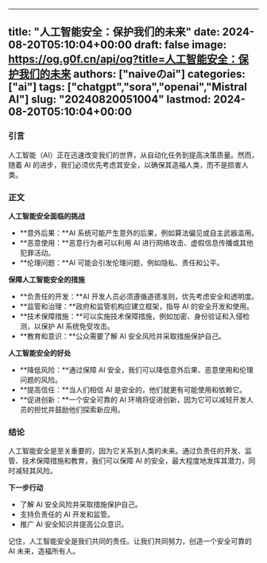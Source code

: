 
---
title: "人工智能安全：保护我们的未来"
date: 2024-08-20T05:10:04+00:00
draft: false
image: https://og.g0f.cn/api/og?title=人工智能安全：保护我们的未来
authors: ["naiveのai"]
categories: ["ai"]
tags: ["chatgpt","sora","openai","Mistral AI"]
slug: "20240820051004"
lastmod: 2024-08-20T05:10:04+00:00
---
### 引言

人工智能（AI）正在迅速改变我们的世界，从自动化任务到提高决策质量。然而，随着 AI 的进步，我们必须优先考虑其安全，以确保其造福人类，而不是损害人类。

### 正文

**人工智能安全面临的挑战**

* **意外后果：**AI 系统可能产生意外的后果，例如算法偏见或自主武器滥用。
* **恶意使用：**恶意行为者可以利用 AI 进行网络攻击、虚假信息传播或其他犯罪活动。
* **伦理问题：**AI 可能会引发伦理问题，例如隐私、责任和公平。

**保障人工智能安全的措施**

* **负责任的开发：**AI 开发人员必须遵循道德准则，优先考虑安全和透明度。
* **监管和治理：**政府和监管机构应建立框架，指导 AI 的安全开发和使用。
* **技术保障措施：**可以实施技术保障措施，例如加密、身份验证和入侵检测，以保护 AI 系统免受攻击。
* **教育和意识：**公众需要了解 AI 安全风险并采取措施保护自己。

**人工智能安全的好处**

* **降低风险：**通过保障 AI 安全，我们可以降低意外后果、恶意使用和伦理问题的风险。
* **提高信任：**当人们相信 AI 是安全的，他们就更有可能使用和依赖它。
* **促进创新：**一个安全可靠的 AI 环境将促进创新，因为它可以减轻开发人员的担忧并鼓励他们探索新应用。

### 结论

人工智能安全是至关重要的，因为它关系到人类的未来。通过负责任的开发、监管、技术保障措施和教育，我们可以保障 AI 的安全，最大程度地发挥其潜力，同时减轻其风险。

**下一步行动**

* 了解 AI 安全风险并采取措施保护自己。
* 支持负责任的 AI 开发和监管。
* 推广 AI 安全知识并提高公众意识。

记住，人工智能安全是我们共同的责任。让我们共同努力，创造一个安全可靠的 AI 未来，造福所有人。